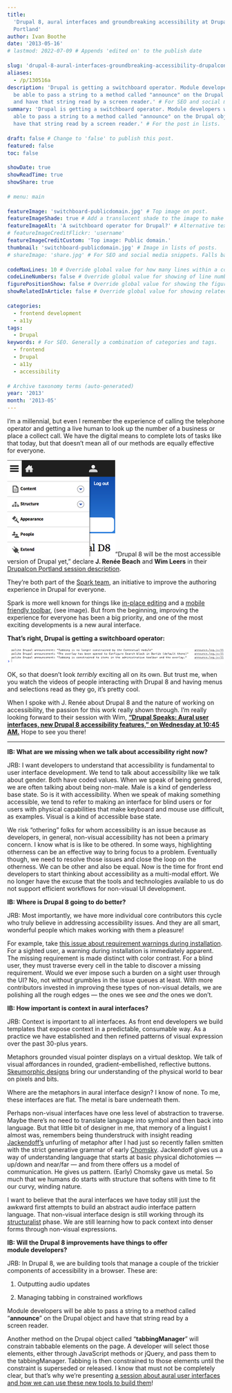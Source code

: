 ```yaml
---
title:
  'Drupal 8, aural interfaces and groundbreaking accessibility at Drupalcon
  Portland'
author: Ivan Boothe
date: '2013-05-16'
# lastmod: 2022-07-09 # Appends 'edited on' to the publish date

slug: 'drupal-8-aural-interfaces-groundbreaking-accessibility-drupalcon-portland' # Recommended length is 3 to 5 words.
aliases:
  - /p/130516a
description: 'Drupal is getting a switchboard operator. Module developers will
  be able to pass a string to a method called "announce" on the Drupal object
  and have that string read by a screen reader.' # For SEO and social media snippets.
summary: 'Drupal is getting a switchboard operator. Module developers will be
  able to pass a string to a method called "announce" on the Drupal object and
  have that string read by a screen reader.' # For the post in lists.

draft: false # Change to 'false' to publish this post.
featured: false
toc: false

showDate: true
showReadTime: true
showShare: true

# menu: main

featureImage: 'switchboard-publicdomain.jpg' # Top image on post.
featureImageShade: true # Add a translucent shade to the image to make overlaid text easier to read.
featureImageAlt: 'A switchboard operator for Drupal?' # Alternative text for featured image.
# featureImageCreditFlickr: 'username'
featureImageCreditCustom: 'Top image: Public domain.'
thumbnail: 'switchboard-publicdomain.jpg' # Image in lists of posts.
# shareImage: 'share.jpg' # For SEO and social media snippets. Falls back to thumbnail (if set) or featureImage.

codeMaxLines: 10 # Override global value for how many lines within a code block before auto-collapsing.
codeLineNumbers: false # Override global value for showing of line numbers within code block.
figurePositionShow: false # Override global value for showing the figure label.
showRelatedInArticle: false # Override global value for showing related posts in this series at the end of the content.

categories:
  - frontend development
  - a11y
tags:
  - Drupal
keywords: # For SEO. Generally a combination of categories and tags.
  - frontend
  - Drupal
  - a11y
  - accessibility

# Archive taxonomy terms (auto-generated)
year: '2013'
month: '2013-05'
---
```


I’m a millennial, but even I remember the experience of calling the telephone
operator and getting a live human to look up the number of a business or place a
collect call. We have the digital means to complete lots of tasks like that
today, but that doesn’t mean all of our methods are equally effective
for everyone.

![Drupal's new mobile-friendly toolbar ::legacy-float-r](mobile-friendly-toolbar.png ' ')“Drupal
8 will be the most accessible version of Drupal yet,” declare **J. Renée Beach**
and **Wim Leers** in their
[Drupalcon Portland session description](https://portland2013.drupal.org/node/2158.html).

They’re both part of the [Spark team](https://www.drupal.org/project/spark), an
initiative to improve the authoring experience in Drupal for everyone.

Spark is more well known for things like
[in-place editing](https://www.drupal.org/project/quickedit) and a
[mobile friendly toolbar](https://www.drupal.org/project/navbar), (see image).
But from the beginning, improving the experience for everyone has been a big
priority, and one of the most exciting developments is a new aural interface.

**That’s right, Drupal is getting a switchboard operator:**

![Drupal announce log showing three “polite Drupal announcements”](drupal-announce-log.png)

OK, so that doesn’t look _terribly_ exciting all on its own. But trust me, when
you watch the videos of people interacting with Drupal 8 and having menus and
selections read as they go, it’s pretty cool.

When I spoke with J. Renée about Drupal 8 and the nature of working on
accessibility, the passion for this work really shown through. I’m really
looking forward to their session with Wim,
[**“Drupal Speaks: Aural user interfaces, new Drupal 8 accessibility features,” on Wednesday at 10:45 AM.**](https://portland2013.drupal.org/node/2158.html)
Hope to see you there!

---

**IB: What are we missing when we talk about accessibility right now?**

JRB: I want developers to understand that accessibility is fundamental to user
interface development. We tend to talk about accessibility like we talk about
gender. Both have coded values. When we speak of being gendered, we are often
talking about being non-male. Male is a kind of genderless base state. So is it
with accessibility. When we speak of making something accessible, we tend to
refer to making an interface for blind users or for users with physical
capabilities that make keyboard and mouse use difficult, as examples. Visual is
a kind of accessible base state.

We risk “othering” folks for whom accessibility is an issue because as
developers, in general, non-visual accessibility has not been a primary concern.
I know what is is like to be othered. In some ways, highlighting otherness can
be an effective way to bring focus to a problem. Eventually though, we need to
resolve those issues and close the loop on the otherness. We can be other and
also be equal. Now is the time for front end developers to start thinking about
accessibility as a multi-modal effort. We no longer have the excuse that the
tools and technologies available to us do not support efficient workflows for
non-visual UI development.

**IB: Where is Drupal 8 going to do better?**

JRB: Most importantly, we have more individual core contributors this cycle who
truly believe in addressing accessibility issues. And they are all smart,
wonderful people which makes working with them a pleasure!

For example, take
[this issue about requirement warnings during installation](https://drupal.org/node/1811128).
For a sighted user, a warning during installation is immediately apparent. The
missing requirement is made distinct with color contrast. For a blind user, they
must traverse every cell in the table to discover a missing requirement. Would
we ever impose such a burden on a sight user through the UI? No, not without
grumbles in the issue queues at least. With more contributors invested in
improving these types of non-visual details, we are polishing all the rough
edges — the ones we see _and_ the ones we don’t.

**IB: How important is context in aural interfaces?**

JRB: Context is important to all interfaces. As front end developers we build
templates that expose context in a predictable, consumable way. As a practice we
have established and then refined patterns of visual expression over the past
30-plus years.

Metaphors grounded visual pointer displays on a virtual desktop. We talk of
visual affordances in rounded, gradient-embellished, reflective buttons.
[Skeumorphic designs](https://en.wikipedia.org/wiki/Skeuomorph) bring our
understanding of the physical world to bear on pixels and bits.

Where are the metaphors in aural interface design? I know of none. To me, these
interfaces are flat. The metal is bare underneath them.

Perhaps non-visual interfaces have one less level of abstraction to traverse.
Maybe there’s no need to translate language into symbol and then back into
language. But that little bit of designer in me, that memory of a linguist I
almost was, remembers being thunderstruck with insight reading
[Jackendoff’s](https://en.wikipedia.org/wiki/Ray_Jackendoff) unfurling of
metaphor after I had just so recently fallen smitten with the strict generative
grammar of early
[Chomsky](https://en.wikipedia.org/wiki/Noam_Chomsky#Linguistic_theory).
Jackendoff gives us a way of understanding language that starts at basic
physical dichotomies — up/down and near/far — and from there offers us a model
of communication. He gives us pattern. (Early) Chomsky gave us metal. So much
that we humans do starts with structure that softens with time to fit our curvy,
winding nature.

I want to believe that the aural interfaces we have today still just the awkward
first attempts to build an abstract audio interface pattern language. That
non-visual interface design is still working through its
[structuralist](https://en.wikipedia.org/wiki/Structural_linguistics) phase. We
are still learning how to pack context into denser forms through
non-visual expressions.

**IB: Will the Drupal 8 improvements have things to offer module developers?**

JRB: In Drupal 8, we are building tools that manage a couple of the trickier
components of accessibility in a browser. These are:

1. Outputting audio updates

2. Managing tabbing in constrained workflows

Module developers will be able to pass a string to a method called
“**announce**” on the Drupal object and have that string read by a
screen reader.

Another method on the Drupal object called “**tabbingManager**” will constrain
tabbable elements on the page. A developer will select those elements, either
through JavaScript methods or jQuery, and pass them to the tabbingManager.
Tabbing is then constrained to those elements until the constraint is superseded
or released. I know that must not be completely clear, but that’s why we’re
presenting
[a session about aural user interfaces and how we can use these new tools to build them](https://portland2013.drupal.org/node/2158.html)!
